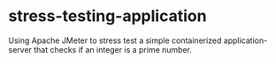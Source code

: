 # stress-testing-application
Using Apache JMeter to stress test a simple containerized application-server that checks if an integer is a prime number.
